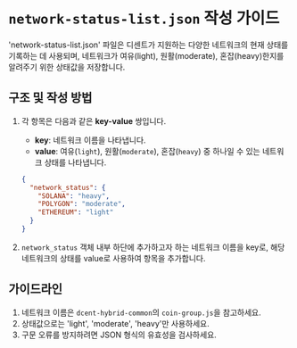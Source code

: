 # `network-status-list.json` 작성 가이드

'network-status-list.json' 파일은 디센트가 지원하는 다양한 네트워크의 현재 상태를 기록하는 데 사용되며, 네트워크가 여유(light), 원활(moderate), 혼잡(heavy)한지를 알려주기 위한 상태값을 저장합니다.

## 구조 및 작성 방법

1. 각 항목은 다음과 같은 **key-value** 쌍입니다.

   - **key**: 네트워크 이름을 나타냅니다.
   - **value**: 여유(`light`), 원활(`moderate`), 혼잡(`heavy`) 중 하나일 수 있는 네트워크 상태를 나타냅니다.

   ```json
   {
     "network_status": {
       "SOLANA": "heavy",
       "POLYGON": "moderate",
       "ETHEREUM": "light"
     }
   }
   ```

2. `network_status` 객체 내부 하단에 추가하고자 하는 네트워크 이름을 key로, 해당 네트워크의 상태를 value로 사용하여 항목을 추가합니다.

## 가이드라인

1. 네트워크 이름은 `dcent-hybrid-common`의 `coin-group.js`을 참고하세요.
2. 상태값으로는 'light', 'moderate', 'heavy'만 사용하세요.
3. 구문 오류를 방지하려면 JSON 형식의 유효성을 검사하세요.
